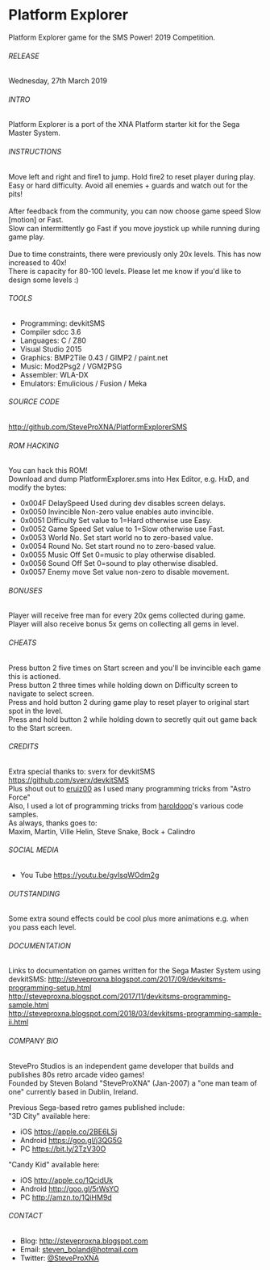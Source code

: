 # Platform Explorer
Platform Explorer game for the SMS Power! 2019 Competition.

###### RELEASE
Wednesday, 27th March 2019

###### INTRO
Platform Explorer is a port of the XNA Platform starter kit for the Sega Master System.

###### INSTRUCTIONS
Move left and right and fire1 to jump.  Hold fire2 to reset player during play.
<br />
Easy or hard difficulty.  Avoid all enemies + guards and watch out for the pits!
<br />
<br />
After feedback from the community, you can now choose game speed Slow [motion] or Fast.
<br />
Slow can intermittently go Fast if you move joystick up while running during game play.
<br />
<br />
Due to time constraints, there were previously only 20x levels.  This has now increased to 40x!
<br />
There is capacity for 80-100 levels.  Please let me know if you'd like to design some levels :)

###### TOOLS
- Programming:	devkitSMS
- Compiler		sdcc 3.6
- Languages:	C / Z80
- Visual Studio 2015
- Graphics:		BMP2Tile 0.43 / GIMP2 / paint.net
- Music:		Mod2Psg2 / VGM2PSG
- Assembler:	WLA-DX
- Emulators:	Emulicious / Fusion / Meka

###### SOURCE CODE
http://github.com/SteveProXNA/PlatformExplorerSMS

###### ROM HACKING
You can hack this ROM!  
Download and dump PlatformExplorer.sms into Hex Editor, e.g. HxD, and modify the bytes:
- 0x004F	DelaySpeed	Used during dev disables screen delays.
- 0x0050	Invincible	Non-zero value enables auto invincible.
- 0x0051	Difficulty	Set value to 1=Hard otherwise use Easy.
- 0x0052	Game Speed	Set value to 1=Slow otherwise use Fast.
- 0x0053	World No.	Set start world no to zero-based value.
- 0x0054	Round No.	Set start round no to zero-based value.
- 0x0055	Music Off	Set 0=music to play otherwise disabled.
- 0x0056	Sound Off	Set 0=sound to play otherwise disabled.
- 0x0057	Enemy move	Set value non-zero to disable movement.

###### BONUSES
Player will receive  free man for every 20x gems collected during game.
<br />
Player will also receive bonus 5x gems on collecting all gems in level.

###### CHEATS
Press button 2 five times on Start screen and you'll be invincible each game this is actioned.
<br />
Press button 2 three times while holding down on Difficulty screen to navigate to select screen.
<br />
Press and hold button 2 during game play to reset player to original start spot in the level.
<br />
Press and hold button 2 while holding down to secretly quit out game back to the Start screen.

###### CREDITS
Extra special thanks to: sverx for devkitSMS https://github.com/sverx/devkitSMS
<br />
Plus shout out to [eruiz00](http://www.smspower.org/forums/member10267) as I used many programming tricks from "Astro Force"
<br />
Also, I used a lot of programming tricks from [haroldoop](http://www.smspower.org/forums/member601)'s various code samples.
<br />
As always, thanks goes to:
<br />
Maxim, Martin, Ville Helin, Steve Snake, Bock + Calindro

###### SOCIAL MEDIA
- You Tube https://youtu.be/gvIsqWOdm2g

###### OUTSTANDING
Some extra sound effects could be cool plus more animations e.g. when you pass each level.

###### DOCUMENTATION
Links to documentation on games written for the Sega Master System using devkitSMS:
http://steveproxna.blogspot.com/2017/09/devkitsms-programming-setup.html
<br />
http://steveproxna.blogspot.com/2017/11/devkitsms-programming-sample.html
<br />
http://steveproxna.blogspot.com/2018/03/devkitsms-programming-sample-ii.html
 
###### COMPANY BIO
StevePro Studios is an independent game developer that builds and publishes 80s retro arcade video games!
<br />
Founded by Steven Boland "SteveProXNA" (Jan-2007) a "one man team of one" currently based in Dublin, Ireland.

Previous Sega-based retro games published include:
<br />
"3D City" available here:
- iOS		https://apple.co/2BE6LSj
- Android	https://goo.gl/j3QG5G
- PC		https://bit.ly/2TzV30O

"Candy Kid" available here:
- iOS		http://apple.co/1QcidUk
- Android	http://goo.gl/5rWsYO
- PC		http://amzn.to/1QiHM9d

###### CONTACT
- Blog:		http://steveproxna.blogspot.com
- Email:	steven_boland@hotmail.com
- Twitter:	[@SteveProXNA](http://twitter.com/SteveProXNA)
